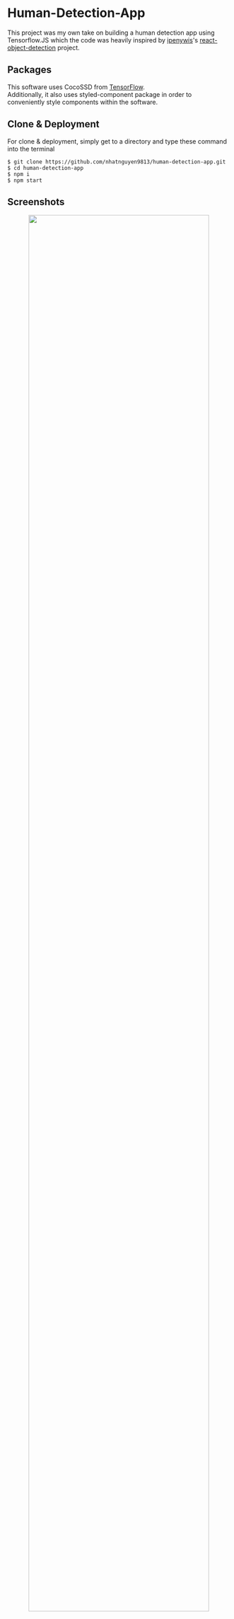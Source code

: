 # Human-Detection-App

This project was my own take on building a human detection app using Tensorflow.JS which the code was heavily inspired by [ipenywis](https://github.com/ipenywis)'s [react-object-detection](https://github.com/ipenywis/react-object-detection) project.

## Packages
This software uses CocoSSD from [TensorFlow](https://github.com/tensorflow/tensorflow).
<br />
Additionally, it also uses styled-component package in order to conveniently style components within the software.

## Clone & Deployment
For clone & deployment, simply get to a directory and type these command into the terminal
``` Linux
$ git clone https://github.com/nhatnguyen9813/human-detection-app.git
$ cd human-detection-app
$ npm i
$ npm start
```

## Screenshots
<p align="center"><img src="https://i.imgur.com/l2XSRdL.png" width="90%" /></p>
<br />
<p align="center"><img src="https://i.imgur.com/D3p15xr.png" width="90%" /></p>
